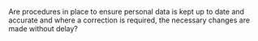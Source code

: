 Are procedures in place to ensure personal data is kept up to date and accurate and where a correction is required, the necessary changes are made without delay?